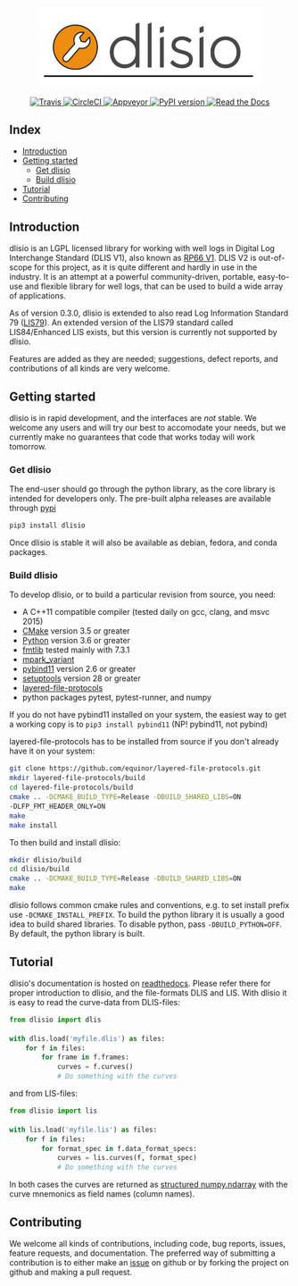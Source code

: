 <p align="center">
  <img src="dlisio-logo.svg" alt="dlisio logo" width="400"/>
</p>

<p align="center">
  <a href="https://travis-ci.com/equinor/dlisio">
    <img src="https://travis-ci.com/equinor/dlisio.svg?branch=master" alt="Travis"/>
  </a>
  <a href="https://circleci.com/gh/equinor/dlisio/tree/master">
    <img src="https://circleci.com/gh/equinor/dlisio/tree/master.svg?style=svg" alt="CircleCI"/>
  </a>
  <a href="https://ci.appveyor.com/project/jokva/dlisio/branch/master">
    <img src="https://ci.appveyor.com/api/projects/status/jdhagpm7jkga07j1?svg=true" alt="Appveyor"/>
  </a>
  <a href="https://pypi.org/project/dlisio/">
    <img src="https://badge.fury.io/py/dlisio.svg" alt="PyPI version"/>
  </a>
  <a href="http://dlisio.readthedocs.io/">
    <img src="https://img.shields.io/readthedocs/dlisio" alt="Read the Docs"/>
  </a>
</p>

## Index ##

* [Introduction](#introduction)
* [Getting started](#getting-started)
  * [Get dlisio](#get-dlisio)
  * [Build dlisio](#build-dlisio)
* [Tutorial](#tutorial)
* [Contributing](#contributing)

## Introduction ##

dlisio is an LGPL licensed library for working with well logs in Digital Log
Interchange Standard (DLIS V1), also known as
[RP66 V1](http://w3.energistics.org/rp66/v1/Toc/main.html). DLIS V2 is
out-of-scope for this project, as it is quite different and hardly in use in
the industry. It is an attempt at a powerful community-driven, portable,
easy-to-use and flexible library for well logs, that can be used to build a
wide array of applications.

As of version 0.3.0, dlisio is extended to also read Log Information Standard
79 ([LIS79](http://w3.energistics.org/LIS/lis-79.pdf)). An extended version of
the LIS79 standard called LIS84/Enhanced LIS exists, but this version is
currently not supported by dlisio.

Features are added as they are needed; suggestions, defect reports, and
contributions of all kinds are very welcome.

## Getting started ##

dlisio is in rapid development, and the interfaces are *not* stable. We welcome
any users and will try our best to accomodate your needs, but we currently make
no guarantees that code that works today will work tomorrow.

### Get dlisio ###

The end-user should go through the python library, as the core library is
intended for developers only. The pre-built alpha releases are available
through [pypi](https://pypi.org/project/dlisio/)

```bash
pip3 install dlisio
```

Once dlisio is stable it will also be available as debian, fedora, and conda
packages.

### Build dlisio ###

To develop dlisio, or to build a particular revision from source, you need:

* A C++11 compatible compiler (tested daily on gcc, clang, and msvc 2015)
* [CMake](https://cmake.org/) version 3.5 or greater
* [Python](https://python.org) version 3.6 or greater
* [fmtlib](http://fmtlib.net/) tested mainly with 7.3.1
* [mpark_variant](https://github.com/mpark/variant)
* [pybind11](https://github.com/pybind/pybind11) version 2.6 or greater
* [setuptools](https://pypi.python.org/pypi/setuptools) version 28 or greater
* [layered-file-protocols](https://github.com/equinor/layered-file-protocols)
* python packages pytest, pytest-runner, and numpy

If you do not have pybind11 installed on your system, the easiest way to get a
working copy is to `pip3 install pybind11` (NP! pybind11, not pybind)

layered-file-protocols has to be installed from source if you don't already
have it on your system:

```bash
git clone https://github.com/equinor/layered-file-protocols.git
mkdir layered-file-protocols/build
cd layered-file-protocols/build
cmake .. -DCMAKE_BUILD_TYPE=Release -DBUILD_SHARED_LIBS=ON
-DLFP_FMT_HEADER_ONLY=ON
make
make install
```

To then build and install dlisio:

```bash
mkdir dlisio/build
cd dlisio/build
cmake .. -DCMAKE_BUILD_TYPE=Release -DBUILD_SHARED_LIBS=ON
make
```

dlisio follows common cmake rules and conventions, e.g. to set install prefix
use `-DCMAKE_INSTALL_PREFIX`. To build the python library it is usually a good
idea to build shared libraries. To disable python, pass `-DBUILD_PYTHON=OFF`.
By default, the python library is built.

## Tutorial ##

dlisio's documentation is hosted on
[readthedocs](https://dlisio.readthedocs.io/en/stable/). Please refer there for
proper introduction to dlisio, and the file-formats DLIS and LIS. With dlisio
it is easy to read the curve-data from DLIS-files:

```python
from dlisio import dlis

with dlis.load('myfile.dlis') as files:
    for f in files:
        for frame in f.frames:
            curves = f.curves()
            # Do something with the curves

```
and from LIS-files:

```python
from dlisio import lis

with lis.load('myfile.lis') as files:
    for f in files:
        for format_spec in f.data_format_specs:
            curves = lis.curves(f, format_spec)
            # Do something with the curves
```

In both cases the curves are returned as [structured
numpy.ndarray](https://numpy.org/doc/stable/user/basics.rec.html) with the
curve mnemonics as field names (column names).

## Contributing ##

We welcome all kinds of contributions, including code, bug reports, issues,
feature requests, and documentation. The preferred way of submitting a
contribution is to either make an
[issue](https://github.com/equinor/dlisio/issues) on github or by forking the
project on github and making a pull request.
